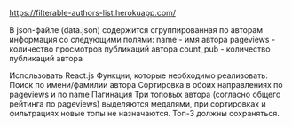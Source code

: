https://filterable-authors-list.herokuapp.com/

В json-файле (data.json) содержится сгруппированная по авторам информация со следующими полями:
name - имя автора
pageviews - количество просмотров публикаций автора
count_pub - количество публикаций автора

Использовать React.js
Функции, которые необходимо реализовать:
Поиск по имени/фамилии автора
Сортировка в обоих направлениях по pageviews и по name
Пагинация
Три топовых автора (согласно общего рейтинга по pageviews) выделяются медалями, при сортировках и фильтрациях новые топы не назначаются. Топ-3 должны сохраняться.
